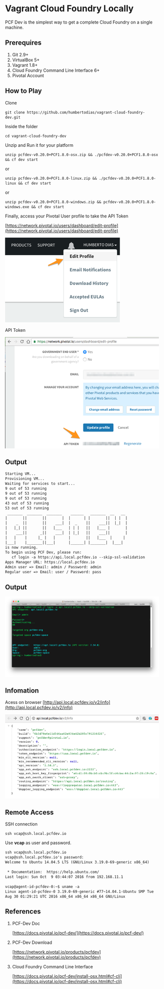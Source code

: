 # Vagrant Cloud Foundry Locally

PCF Dev is the simplest way to get a complete Cloud Foundry on a single machine.


## Prerequires

1. Git 2.9+
2. VirtualBox 5+
3. Vagrant 1.8+
4. Cloud Foundry Command Line Interface 6+
5. Pivotal Account

## How to Play

Clone

```
git clone https://github.com/humbertodias/vagrant-cloud-foundry-dev.git
```

Inside the folder

```
cd vagrant-cloud-foundry-dev
```

Unzip and Run it for your platform

```
unzip pcfdev-v0.20.0+PCF1.8.0-osx.zip && ./pcfdev-v0.20.0+PCF1.8.0-osx && cf dev start
```

or

```
unzip pcfdev-v0.20.0+PCF1.8.0-linux.zip && ./pcfdev-v0.20.0+PCF1.8.0-linux && cf dev start
```

or

```
unzip pcfdev-v0.20.0+PCF1.8.0-windows.zip && pcfdev-v0.20.0+PCF1.8.0-windows.exe && cf dev start
```

Finally, access your Pivotal User profile to take the API Token

[https://network.pivotal.io/users/dashboard/edit-profile](https://network.pivotal.io/users/dashboard/edit-profile)

![Pivotal User Profile](doc/pcf-user-profile.png)

API Token

![Pivotal User Profile](doc/pcf-api-token.png)


## Output
```
Starting VM...
Provisioning VM...
Waiting for services to start...
9 out of 53 running
9 out of 53 running
9 out of 53 running
43 out of 53 running
53 out of 53 running
 _______  _______  _______    ______   _______  __   __
|       ||       ||       |  |      | |       ||  | |  |
|    _  ||       ||    ___|  |  _    ||    ___||  |_|  |
|   |_| ||       ||   |___   | | |   ||   |___ |       |
|    ___||      _||    ___|  | |_|   ||    ___||       |
|   |    |     |_ |   |      |       ||   |___  |     |
|___|    |_______||___|      |______| |_______|  |___|
is now running.
To begin using PCF Dev, please run:
   cf login -a https://api.local.pcfdev.io --skip-ssl-validation
Apps Manager URL: https://local.pcfdev.io
Admin user => Email: admin / Password: admin
Regular user => Email: user / Password: pass
```

## Output

![Preview](doc/cf-login.png)

## Infomation

Acess on browser [http://api.local.pcfdev.io/v2/info](http://api.local.pcfdev.io/v2/info)

![Preview](doc/pcfdev-info.png)


## Remote Access

SSH connection

```
ssh vcap@ssh.local.pcfdev.io
```

Use **vcap** as user and password.

```
ssh vcap@ssh.local.pcfdev.io
vcap@ssh.local.pcfdev.io's password: 
Welcome to Ubuntu 14.04.5 LTS (GNU/Linux 3.19.0-69-generic x86_64)

 * Documentation:  https://help.ubuntu.com/
Last login: Sun Oct  9 03:44:07 2016 from 192.168.11.1

vcap@agent-id-pcfdev-0:~$ uname -a
Linux agent-id-pcfdev-0 3.19.0-69-generic #77~14.04.1-Ubuntu SMP Tue Aug 30 01:29:21 UTC 2016 x86_64 x86_64 x86_64 GNU/Linux
```



## References

1. PCF-Dev Doc
	
	[https://docs.pivotal.io/pcf-dev/](https://docs.pivotal.io/pcf-dev/)

2. PCF-Dev Download

	[https://network.pivotal.io/products/pcfdev](https://network.pivotal.io/products/pcfdev)
	
3. Cloud Foundry Command Line Interface

	[https://docs.pivotal.io/pcf-dev/install-osx.html#cf-cli](https://docs.pivotal.io/pcf-dev/install-osx.html#cf-cli)